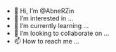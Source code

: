 - 👋 Hi, I’m @AbneRZin
- 👀 I’m interested in ...
- 🌱 I’m currently learning ...
- 💞️ I’m looking to collaborate on ...
- 📫 How to reach me ...

<!---
AbneRZin/AbneRZin is a ✨ special ✨ repository because its `README.md` (this file) appears on your GitHub profile.
You can click the Preview link to take a look at your changes.
--->
